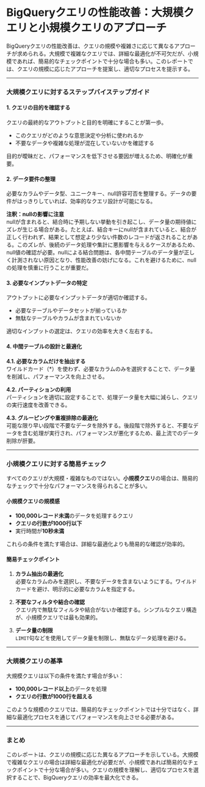 # BigQueryクエリの性能改善：大規模クエリと小規模クエリのアプローチ

BigQueryクエリの性能改善は、クエリの規模や複雑さに応じて異なるアプローチが求められる。大規模で複雑なクエリでは、詳細な最適化が不可欠だが、小規模であれば、簡易的なチェックポイントで十分な場合も多い。このレポートでは、クエリの規模に応じたアプローチを提案し、適切なプロセスを提示する。

---

### 大規模クエリに対するステップバイステップガイド

#### 1. クエリの目的を確認する
クエリの最終的なアウトプットと目的を明確にすることが第一歩。  
- このクエリがどのような意思決定や分析に使われるか
- 不要なデータや複雑な処理が混在していないかを確認する

目的が曖昧だと、パフォーマンスを低下させる要因が増えるため、明確化が重要。

#### 2. データ要件の整理
必要なカラムやデータ型、ユニークキー、null許容可否を整理する。データの要件がはっきりしていれば、効率的なクエリ設計が可能になる。

**注釈：nullの影響に注意**  
nullが含まれると、結合時に予期しない挙動を引き起こし、データ量の期待値にズレが生じる場合がある。たとえば、結合キーにnullが含まれていると、結合が正しく行われず、結果として想定より少ない件数のレコードが返されることがある。このズレが、後続のデータ処理や集計に悪影響を与えるケースがあるため、null値の確認が必要。nullによる結合問題は、各中間テーブルのデータ量が正しく計測されない原因となり、性能改善の妨げになる。これを避けるために、nullの処理を慎重に行うことが重要だ。

#### 3. 必要なインプットデータの特定
アウトプットに必要なインプットデータが適切か確認する。  
- 必要なテーブルやデータセットが揃っているか
- 無駄なテーブルやカラムが含まれていないか

適切なインプットの選定は、クエリの効率を大きく左右する。

#### 4. 中間テーブルの設計と最適化

**4.1. 必要なカラムだけを抽出する**  
ワイルドカード（*）を使わず、必要なカラムのみを選択することで、データ量を削減し、パフォーマンスを向上させる。

**4.2. パーティションの利用**  
パーティションを適切に設定することで、処理データ量を大幅に減らし、クエリの実行速度を改善できる。

**4.3. グルーピングや重複排除の最適化**  
可能な限り早い段階で不要なデータを除外する。後段階で除外すると、不要なデータを含む処理が実行され、パフォーマンスが悪化するため、最上流でのデータ削除が肝要。

---

### 小規模クエリに対する簡易チェック

すべてのクエリが大規模・複雑なものではない。**小規模クエリ**の場合は、簡易的なチェックで十分なパフォーマンスを得られることが多い。

#### 小規模クエリの規模感
- **100,000レコード未満**のデータを処理するクエリ
- **クエリの行数が1000行以下**
- 実行時間が**10秒未満**

これらの条件を満たす場合は、詳細な最適化よりも簡易的な確認が効率的。

#### 簡易チェックポイント
1. **カラム抽出の最適化**  
   必要なカラムのみを選択し、不要なデータを含まないようにする。ワイルドカードを避け、明示的に必要なカラムを指定する。

2. **不要なフィルタや結合の確認**  
   クエリ内で無駄なフィルタや結合がないか確認する。シンプルなクエリ構造が、小規模クエリでは最も効果的。

3. **データ量の制限**  
   `LIMIT`句などを使用してデータ量を制限し、無駄なデータ処理を避ける。

---

### 大規模クエリの基準

大規模クエリは以下の条件を満たす場合が多い：
- **100,000レコード以上**のデータを処理
- **クエリの行数が1000行を超える**

このような規模のクエリでは、簡易的なチェックポイントでは十分ではなく、詳細な最適化プロセスを通じてパフォーマンスを向上させる必要がある。

---

### まとめ

このレポートは、クエリの規模に応じた異なるアプローチを示している。大規模で複雑なクエリの場合は詳細な最適化が必要だが、小規模であれば簡易的なチェックポイントで十分な場合が多い。クエリの規模を理解し、適切なプロセスを選択することで、BigQueryクエリの効率を最大化できる。
